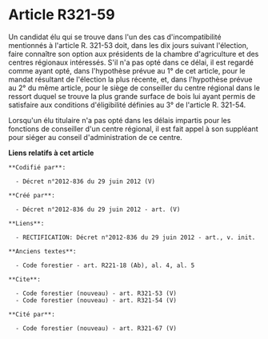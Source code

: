 # Article R321-59

Un candidat élu qui se trouve dans l'un des cas d'incompatibilité mentionnés à l'article R. 321-53 doit, dans les dix jours
suivant l'élection, faire connaître son option aux présidents de la chambre d'agriculture et des centres régionaux
intéressés. S'il n'a pas opté dans ce délai, il est regardé comme ayant opté, dans l'hypothèse prévue au 1° de cet article,
pour le mandat résultant de l'élection la plus récente, et, dans l'hypothèse prévue au 2° du même article, pour le siège de
conseiller du centre régional dans le ressort duquel se trouve la plus grande surface de bois lui ayant permis de satisfaire
aux conditions d'éligibilité définies au 3° de l'article R. 321-54. 

Lorsqu'un élu titulaire n'a pas opté dans les délais impartis pour les fonctions de conseiller d'un centre régional, il est
fait appel à son suppléant pour siéger au conseil d'administration de ce centre.

**Liens relatifs à cet article**

	**Codifié par**:

	  - Décret n°2012-836 du 29 juin 2012 (V)

	**Créé par**:

	  - Décret n°2012-836 du 29 juin 2012 - art. (V)

	**Liens**:

	  - RECTIFICATION: Décret n°2012-836 du 29 juin 2012 - art., v. init.

	**Anciens textes**:

	  - Code forestier - art. R221-18 (Ab), al. 4, al. 5

	**Cite**:

	  - Code forestier (nouveau) - art. R321-53 (V)
	  - Code forestier (nouveau) - art. R321-54 (V)

	**Cité par**:

	  - Code forestier (nouveau) - art. R321-67 (V)
